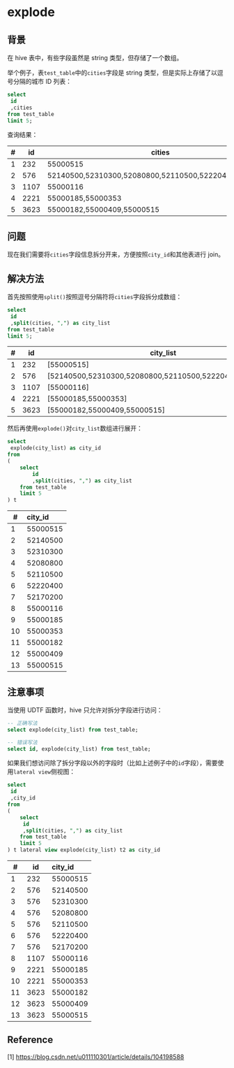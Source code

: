 # explode

## 背景

在 hive 表中，有些字段虽然是 string 类型，但存储了一个数组。

举个例子，表`test_table`中的`cities`字段是 string 类型，但是实际上存储了以逗号分隔的城市 ID 列表：

```sql
select
 id
 ,cities
from test_table
limit 5;
```

查询结果：

| #    | id   | cities                                                |
| ---- | ---- | ----------------------------------------------------- |
| 1    | 232  | 55000515                                              |
| 2    | 576  | 52140500,52310300,52080800,52110500,52220400,52170200 |
| 3    | 1107 | 55000116                                              |
| 4    | 2221 | 55000185,55000353                                     |
| 5    | 3623 | 55000182,55000409,55000515                            |

## 问题

现在我们需要将`cities`字段信息拆分开来，方便按照`city_id`和其他表进行 join。

## 解决方法

首先按照使用`split()`按照逗号分隔符将`cities`字段拆分成数组：

```sql
select
 id
 ,split(cities, ",") as city_list
from test_table
limit 5;
```

| #    | id   | city_list                                               |
| ---- | ---- | ------------------------------------------------------- |
| 1    | 232  | [55000515]                                              |
| 2    | 576  | [52140500,52310300,52080800,52110500,52220400,52170200] |
| 3    | 1107 | [55000116]                                              |
| 4    | 2221 | [55000185,55000353]                                     |
| 5    | 3623 | [55000182,55000409,55000515]                            |

然后再使用`explode()`对`city_list`数组进行展开：

```sql
select
 explode(city_list) as city_id
from
(
    select
        id
        ,split(cities, ",") as city_list
    from test_table
    limit 5
) t
```

| #    | city_id  |
| ---- | :------- |
| 1    | 55000515 |
| 2    | 52140500 |
| 3    | 52310300 |
| 4    | 52080800 |
| 5    | 52110500 |
| 6    | 52220400 |
| 7    | 52170200 |
| 8    | 55000116 |
| 9    | 55000185 |
| 10   | 55000353 |
| 11   | 55000182 |
| 12   | 55000409 |
| 13   | 55000515 |

## 注意事项

当使用 UDTF 函数时，hive 只允许对拆分字段进行访问：

```sql
-- 正确写法
select explode(city_list) from test_table;

-- 错误写法
select id, explode(city_list) from test_table;
```

如果我们想访问除了拆分字段以外的字段时（比如上述例子中的`id`字段），需要使用`lateral view`侧视图：

```sql
select
 id
 ,city_id
from
(
    select
     id
     ,split(cities, ",") as city_list
    from test_table
    limit 5
) t lateral view explode(city_list) t2 as city_id
```

| #    | id   | city_id  |
| ---- | ---- | :------- |
| 1    | 232  | 55000515 |
| 2    | 576  | 52140500 |
| 3    | 576  | 52310300 |
| 4    | 576  | 52080800 |
| 5    | 576  | 52110500 |
| 6    | 576  | 52220400 |
| 7    | 576  | 52170200 |
| 8    | 1107 | 55000116 |
| 9    | 2221 | 55000185 |
| 10   | 2221 | 55000353 |
| 11   | 3623 | 55000182 |
| 12   | 3623 | 55000409 |
| 13   | 3623 | 55000515 |

## Reference

[1] <https://blog.csdn.net/u011110301/article/details/104198588>
